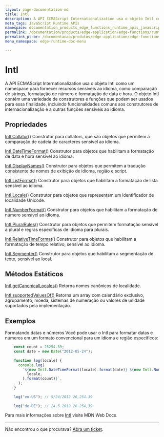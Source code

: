 ```yaml
---
layout: page-documentation-md
title: Intl
description: A API ECMAScript Internationalization usa o objeto Intl como um namespace para fornecer recursos sensíveis ao idioma, como comparação de strings, formatação de número e formatação de data e hora. O objeto Intl contém uma variedade de construtores e funções que podem ser usados para essa finalidade, incluindo funcionalidades comuns aos construtores de internacionalização e a outras funções sensíveis ao idioma.
meta_tags: JavaScript Runtime APIs
namespace: documentation_products_edge_functions_runtime_apis_javascript_intl
permalink: /documentation/products/edge-application/edge-functions/runtime-apis/javascript/intl/
permalink_pt-br: /documentacao/produtos/edge-application/edge-functions/runtime-apis/javascript/intl/
menu_namespace: edge-runtime-doc-menu

---
```


# Intl

A API ECMAScript Internationalization usa o objeto Intl como um namespace para fornecer recursos sensíveis ao idioma, como comparação de strings, formatação de número e formatação de data e hora. O objeto Intl contém uma variedade de construtores e funções que podem ser usados para essa finalidade, incluindo funcionalidades comuns aos construtores de internacionalização e a outras funções sensíveis ao idioma.

## Propriedades

[Intl.Collator()](https://developer.mozilla.org/en-US/docs/Web/JavaScript/Reference/Global_Objects/Intl/Collator/Collator)
Construtor para collators, que são objetos que permitem a comparação de cadeia de caracteres sensível ao idioma.

[Intl.DateTimeFormat()](https://developer.mozilla.org/en-US/docs/Web/JavaScript/Reference/Global_Objects/Intl/DateTimeFormat/DateTimeFormat)
Construtor para objetos que habilitam a formatação de data e hora sensível ao idioma.

[Intl.DisplayNames()](https://developer.mozilla.org/en-US/docs/Web/JavaScript/Reference/Global_Objects/Intl/DisplayNames/DisplayNames)
Construtor para objetos que permitem a tradução consistente de nomes de exibição de idioma, região e script.

[Intl.ListFormat()](https://developer.mozilla.org/en-US/docs/Web/JavaScript/Reference/Global_Objects/Intl/ListFormat/ListFormat)
Construtor para objetos que habilitam a formatação de lista sensível ao idioma.

[Intl.Locale()](https://developer.mozilla.org/en-US/docs/Web/JavaScript/Reference/Global_Objects/Intl/Locale/Locale)
Construtor para objetos que representam um identificador de localidade Unicode.

[Intl.NumberFormat()](https://developer.mozilla.org/en-US/docs/Web/JavaScript/Reference/Global_Objects/Intl/NumberFormat/NumberFormat)
Construtor para objetos que habilitam a formatação de número sensível ao idioma.

[Intl.PluralRules()](https://developer.mozilla.org/en-US/docs/Web/JavaScript/Reference/Global_Objects/Intl/PluralRules/PluralRules)
Construtor para objetos que permitem formatação sensível a plural e regras específicas de idioma para plurais.

[Intl.RelativeTimeFormat()](https://developer.mozilla.org/en-US/docs/Web/JavaScript/Reference/Global_Objects/Intl/RelativeTimeFormat/RelativeTimeFormat)
Construtor para objetos que habilitam a formatação de tempo relativo, sensível ao idioma.

[Intl.Segmenter()](https://developer.mozilla.org/en-US/docs/Web/JavaScript/Reference/Global_Objects/Intl/Segmenter/Segmenter)
Construtor para objetos que habilitam a segmentação de texto, sensível ao local.

## Métodos Estáticos

[Intl.getCanonicalLocales()](https://developer.mozilla.org/en-US/docs/Web/JavaScript/Reference/Global_Objects/Intl/getCanonicalLocales)
Retorna nomes canônicos de localidade.

[Intl.supportedValuesOf()](https://developer.mozilla.org/en-US/docs/Web/JavaScript/Reference/Global_Objects/Intl/supportedValuesOf)
Retorna um array com calendário exclusivo, agrupamento, moeda, sistemas de numeração ou valores de unidade suportados pela implementação.

## Exemplos

Formatando datas e números
Você pode usar o Intl para formatar datas e números em um formato convencional para um idioma e região específicos:

```javascript
    const count = 26254.39;
    const date = new Date("2012-05-24");
    
    function log(locale) {
      console.log(
        `${new Intl.DateTimeFormat(locale).format(date)} ${new Intl.NumberFormat(
          locale,
        ).format(count)}`,
      );
    }
    
    log("en-US"); // 5/24/2012 26,254.39
    
    log("de-DE"); // 24.5.2012 26.254,39
```

Para mais informações sobre [Intl](https://developer.mozilla.org/en-US/docs/Web/JavaScript/Reference/Global_Objects/Intl) visite MDN Web Docs.

---

Não encontrou o que procurava? [Abra um ticket](https://tickets.azion.com/pt-BR/support/login/).
